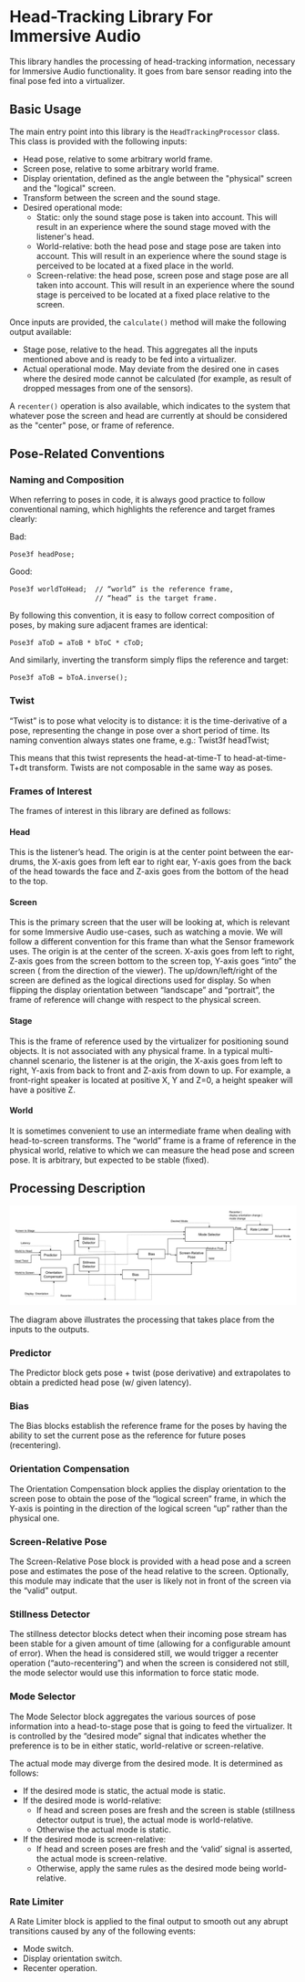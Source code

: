 # Head-Tracking Library For Immersive Audio

This library handles the processing of head-tracking information, necessary for
Immersive Audio functionality. It goes from bare sensor reading into the final
pose fed into a virtualizer.

## Basic Usage

The main entry point into this library is the `HeadTrackingProcessor` class.
This class is provided with the following inputs:

- Head pose, relative to some arbitrary world frame.
- Screen pose, relative to some arbitrary world frame.
- Display orientation, defined as the angle between the "physical" screen and
  the "logical" screen.
- Transform between the screen and the sound stage.
- Desired operational mode:
    - Static: only the sound stage pose is taken into account. This will result
      in an experience where the sound stage moved with the listener's head.
    - World-relative: both the head pose and stage pose are taken into account.
      This will result in an experience where the sound stage is perceived to be
      located at a fixed place in the world.
    - Screen-relative: the head pose, screen pose and stage pose are all taken
      into account. This will result in an experience where the sound stage is
      perceived to be located at a fixed place relative to the screen.

Once inputs are provided, the `calculate()` method will make the following
output available:

- Stage pose, relative to the head. This aggregates all the inputs mentioned
  above and is ready to be fed into a virtualizer.
- Actual operational mode. May deviate from the desired one in cases where the
  desired mode cannot be calculated (for example, as result of dropped messages
  from one of the sensors).

A `recenter()` operation is also available, which indicates to the system that
whatever pose the screen and head are currently at should be considered as the
"center" pose, or frame of reference.

## Pose-Related Conventions

### Naming and Composition

When referring to poses in code, it is always good practice to follow
conventional naming, which highlights the reference and target frames clearly:

Bad:

```
Pose3f headPose;
```

Good:

```
Pose3f worldToHead;  // “world” is the reference frame,
                     // “head” is the target frame.
```

By following this convention, it is easy to follow correct composition of poses,
by making sure adjacent frames are identical:

```
Pose3f aToD = aToB * bToC * cToD;
```

And similarly, inverting the transform simply flips the reference and target:

```
Pose3f aToB = bToA.inverse();
```

### Twist

“Twist” is to pose what velocity is to distance: it is the time-derivative of a
pose, representing the change in pose over a short period of time. Its naming
convention always states one frame, e.g.:
Twist3f headTwist;

This means that this twist represents the head-at-time-T to head-at-time-T+dt
transform. Twists are not composable in the same way as poses.

### Frames of Interest

The frames of interest in this library are defined as follows:

#### Head

This is the listener’s head. The origin is at the center point between the
ear-drums, the X-axis goes from left ear to right ear, Y-axis goes from the back
of the head towards the face and Z-axis goes from the bottom of the head to the
top.

#### Screen

This is the primary screen that the user will be looking at, which is relevant
for some Immersive Audio use-cases, such as watching a movie. We will follow a
different convention for this frame than what the Sensor framework uses. The
origin is at the center of the screen. X-axis goes from left to right, Z-axis
goes from the screen bottom to the screen top, Y-axis goes “into” the screen (
from the direction of the viewer). The up/down/left/right of the screen are
defined as the logical directions used for display. So when flipping the display
orientation between “landscape” and “portrait”, the frame of reference will
change with respect to the physical screen.

#### Stage

This is the frame of reference used by the virtualizer for positioning sound
objects. It is not associated with any physical frame. In a typical
multi-channel scenario, the listener is at the origin, the X-axis goes from left
to right, Y-axis from back to front and Z-axis from down to up. For example, a
front-right speaker is located at positive X, Y and Z=0, a height speaker will
have a positive Z.

#### World

It is sometimes convenient to use an intermediate frame when dealing with
head-to-screen transforms. The “world” frame is a frame of reference in the
physical world, relative to which we can measure the head pose and screen pose.
It is arbitrary, but expected to be stable (fixed).

## Processing Description

![Pose processing graph](PoseProcessingGraph.png)

The diagram above illustrates the processing that takes place from the inputs to
the outputs.

### Predictor

The Predictor block gets pose + twist (pose derivative) and extrapolates to
obtain a predicted head pose (w/ given latency).

### Bias

The Bias blocks establish the reference frame for the poses by having the
ability to set the current pose as the reference for future poses (recentering).

### Orientation Compensation

The Orientation Compensation block applies the display orientation to the screen
pose to obtain the pose of the “logical screen” frame, in which the Y-axis is
pointing in the direction of the logical screen “up” rather than the physical
one.

### Screen-Relative Pose

The Screen-Relative Pose block is provided with a head pose and a screen pose
and estimates the pose of the head relative to the screen. Optionally, this
module may indicate that the user is likely not in front of the screen via the
“valid” output.

### Stillness Detector

The stillness detector blocks detect when their incoming pose stream has been
stable for a given amount of time (allowing for a configurable amount of error).
When the head is considered still, we would trigger a recenter operation
(“auto-recentering”) and when the screen is considered not still, the mode
selector would use this information to force static mode.

### Mode Selector

The Mode Selector block aggregates the various sources of pose information into
a head-to-stage pose that is going to feed the virtualizer. It is controlled by
the “desired mode” signal that indicates whether the preference is to be in
either static, world-relative or screen-relative.

The actual mode may diverge from the desired mode. It is determined as follows:

- If the desired mode is static, the actual mode is static.
- If the desired mode is world-relative:
    - If head and screen poses are fresh and the screen is stable (stillness
      detector output is true), the actual mode is world-relative.
    - Otherwise the actual mode is static.
- If the desired mode is screen-relative:
    - If head and screen poses are fresh and the ‘valid’ signal is asserted, the
      actual mode is screen-relative.
    - Otherwise, apply the same rules as the desired mode being world-relative.

### Rate Limiter

A Rate Limiter block is applied to the final output to smooth out any abrupt
transitions caused by any of the following events:

- Mode switch.
- Display orientation switch.
- Recenter operation.
